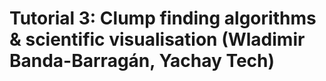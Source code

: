 # Tutorial 3: Clump finding algorithms & scientific visualisation (Wladimir Banda-Barragán, Yachay Tech)
